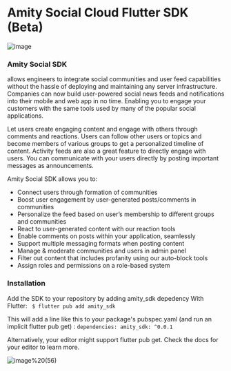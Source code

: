 # Amity Social Cloud Flutter SDK (Beta)

![image](https://user-images.githubusercontent.com/9884138/163860491-f76684a1-5a89-4ecf-8fb9-a3d0803103f8.png)

### Amity Social SDK
allows engineers to integrate social communities and user feed capabilities without the hassle of deploying and maintaining any server infrastructure. Companies can now build user-powered social news feeds and notifications into their mobile and web app in no time. Enabling you to engage your customers with the same tools used by many of the popular social applications.

Let users create engaging content and engage with others through comments and reactions. Users can follow other users or topics and become members of various groups to get a personalized timeline of content. Activity feeds are also a great feature to directly engage with users. You can communicate with your users directly by posting important messages as announcements.

Amity Social SDK allows you to:

- Connect users through formation of communities
- Boost user engagement by user-generated posts/comments in communities
- Personalize the feed based on user’s membership to different groups and communities
- React to user-generated content with our reaction tools
- Enable comments on posts within your application, seamlessly
- Support multiple messaging formats when posting content
- Manage & moderate communities and users in admin panel
- Filter out content that includes profanity using our auto-block tools
- Assign roles and permissions on a role-based system

### Installation
Add the SDK to your repository by adding  amity_sdk depedency
With Flutter:
` $ flutter pub add amity_sdk`

This will add a line like this to your package's pubspec.yaml (and run an implicit flutter pub get) :
`dependencies:
  amity_sdk: ^0.0.1`

Alternatively, your editor might support flutter pub get. Check the docs for your editor to learn more.

![image%20(56)](https://user-images.githubusercontent.com/9884138/163861258-8e146a58-c7ef-4f27-a831-b8461c7658b3.png)



